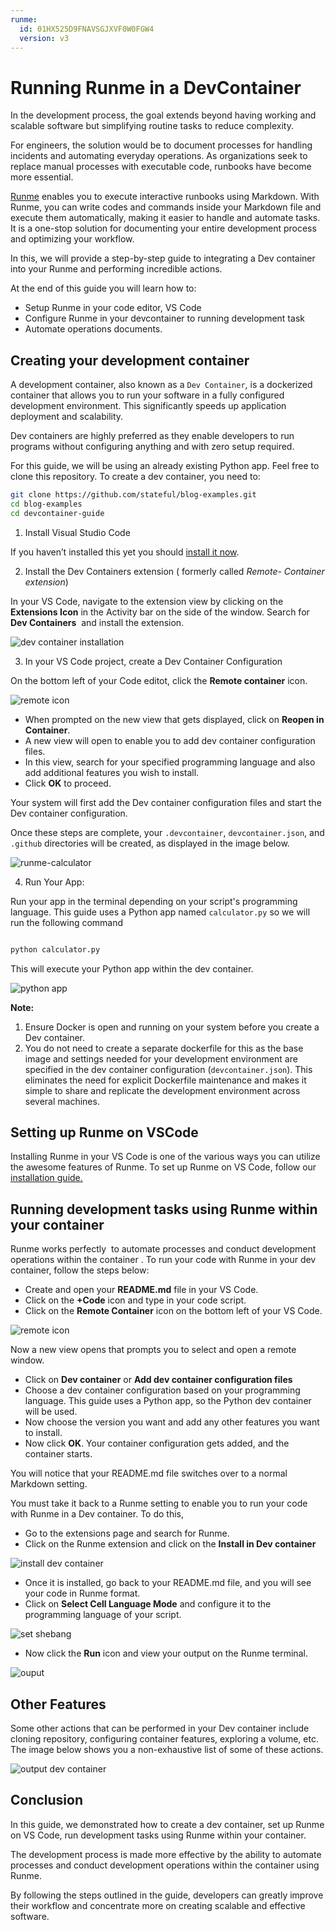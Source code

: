 ```yaml
---
runme:
  id: 01HX525D9FNAVSGJXVF0W0FGW4
  version: v3
---
```


# Running Runme in a DevContainer

In the development process, the goal extends beyond having working and scalable software but simplifying routine tasks to reduce complexity.

For engineers, the solution would be to document processes for handling incidents and automating everyday operations. As organizations seek to replace manual processes with executable code, runbooks have become more essential.

[Runme](https://runme.dev/) enables you to execute interactive runbooks using Markdown. With Runme, you can write codes and commands inside your Markdown file and execute them automatically, making it easier to handle and automate tasks. It is a one-stop solution for documenting your entire development process and optimizing your workflow.

In this, we will provide a step-by-step guide to integrating a Dev container into your Runme and performing incredible actions.

At the end of this guide you will learn how to:

- Setup Runme in your code editor, VS Code
- Configure Runme in your devcontainer to running development task
- Automate operations documents.

## **Creating your development container**

A development container, also known as a `Dev Container`, is a dockerized container that allows you to run your software in a fully configured development environment. This significantly speeds up application deployment and scalability.

Dev containers are highly preferred as they enable developers to run programs without configuring anything and with zero setup required.

For this guide, we will be using an already existing Python app. Feel free to clone this repository. To create a dev container, you need to:

```bash {"id":"01HZM4W2BHHGKFQJXNTQ5619DD"}
git clone https://github.com/stateful/blog-examples.git
cd blog-examples
cd devcontainer-guide

```

1. Install Visual Studio Code

If you haven’t installed this yet you should [install it now](https://code.visualstudio.com/).

2. Install the Dev Containers extension ( formerly called *Remote- Container extension*)

In your VS Code, navigate to the extension view by clicking on the **Extensions Icon** in the Activity bar on the side of the window. Search for **Dev Containers**  and install the extension.

![dev container installation](../../static/img/guide-page/runme-dev-container.png)

3. In your VS Code project, create a Dev Container Configuration

On the bottom left of your Code editot, click the **Remote container** icon.

![remote icon](../../static/img/remote-container-icon.png)

- When prompted on the new view that gets displayed, click on **Reopen in Container**.
- A new view will open to enable you to add dev container configuration files.
- In this view, search for your specified programming language and also add additional features you wish to install.
- Click **OK** to proceed.

Your system will first add the Dev container configuration files and start the Dev container configuration.

Once these steps are complete, your `.devcontainer`, `devcontainer.json`, and `.github` directories will be created, as displayed in the image below.

![runme-calculator](../../static/img/guide-page/explorer.png)

4. Run Your App:

Run your app in the terminal depending on your script's programming language. This guide uses a Python app named `calculator.py` so we will run the following command

```bash {"id":"01HPF5MXD3HBWB5T32AAF6S9JF"}

python calculator.py

```

This will execute your Python app within the dev container.

![python app](../../static/img/guide-page/terminal-runme.png)

**Note:**

1. Ensure Docker is open and running on your system before you create a Dev container.
2. You do not need to create a separate dockerfile for this as the base image and settings needed for your development environment are specified in the dev container configuration (`devcontainer.json`). This eliminates the need for explicit Dockerfile maintenance and makes it simple to share and replicate the development environment across several machines.

## **Setting up Runme on VSCode**

Installing Runme in your VS Code is one of the various ways you can utilize the awesome features of Runme. To set up Runme on VS Code, follow our [installation guide.](https://docs.runme.dev/installation/installrunme)

## **Running development tasks using Runme within your container**

Runme works perfectly  to automate processes and conduct development operations within the container . To run your code with Runme in your dev container, follow the steps below:

- Create and open your **README.md** file in your VS Code.
- Click on the **+Code** icon and type in your code script.
- Click on the **Remote Container** icon on the bottom left of your VS Code.

![remote icon](../../static/img/remote-container-icon.png)

Now a new view opens that prompts you to select and open a remote window.

- Click on **Dev container** or **Add dev container configuration files**
- Choose a dev container configuration based on your programming language. This guide uses a Python app, so the Python dev container will be used.
- Now choose the version you want and add any other features you want to install.
- Now click **OK**. Your container configuration gets added, and the container starts.

You will notice that your README.md file switches over to a normal Markdown setting.

You must take it back to a Runme setting to enable you to run your code with Runme in a Dev container. To do this,

- Go to the extensions page and search for Runme.
- Click on the Runme extension and click on the **Install in Dev container**

![install dev container](../../static/img/guide-page/runme-dev-container-desktop.png)

- Once it is installed, go back to your README.md file, and you will see your code in Runme format.
- Click on **Select Cell Language Mode** and configure it to the programming language of your script.

![set shebang](../../static/img/guide-page/runme-python-terminal.png)

- Now click the **Run** icon and view your output on the Runme terminal.

![ouput](../../static/img/guide-page/runme-terminal-devcontainer.png)

## **Other Features**

Some other actions that can be performed in your Dev container include cloning repository, configuring container features, exploring a volume, etc. The image below shows you a non-exhaustive list of some of these actions.

![output dev container](../../static/img/devcontainer-output.png)

## **Conclusion**

In this guide, we demonstrated how to create a dev container, set up Runme on VS Code, run development tasks using Runme within your container.

The development process is made more effective by the ability to automate processes and conduct development operations within the container using Runme.

By following the steps outlined in the guide, developers can greatly improve their workflow and concentrate more on creating scalable and effective software.
